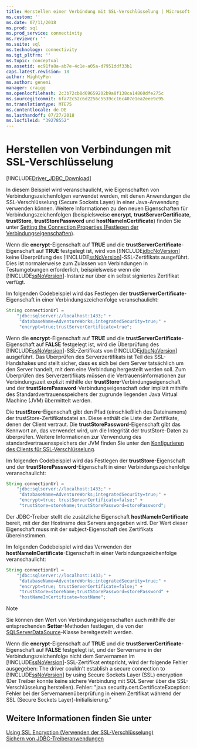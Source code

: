```yaml
---
title: Herstellen einer Verbindung mit SSL-Verschlüsselung | Microsoft-Dokumentation
ms.custom: ''
ms.date: 07/11/2018
ms.prod: sql
ms.prod_service: connectivity
ms.reviewer: ''
ms.suite: sql
ms.technology: connectivity
ms.tgt_pltfrm: ''
ms.topic: conceptual
ms.assetid: ec91fa8a-ab7e-4c1e-a05a-d7951ddf33b1
caps.latest.revision: 18
author: MightyPen
ms.author: genemi
manager: craigg
ms.openlocfilehash: 2c3b72cb8d69659202b9a8f138ca14860dfe275c
ms.sourcegitcommit: 6fa72c52c6d2256c5539cc16c407e1ea2eee9c95
ms.translationtype: MTE75
ms.contentlocale: de-DE
ms.lasthandoff: 07/27/2018
ms.locfileid: "39278552"
---
```

# <a name="connecting-with-ssl-encryption"></a>Herstellen von Verbindungen mit SSL-Verschlüsselung
[!INCLUDE[Driver_JDBC_Download](../../includes/driver_jdbc_download.md)]

  In diesem Beispiel wird veranschaulicht, wie Eigenschaften von Verbindungszeichenfolgen verwendet werden, mit denen Anwendungen die SSL-Verschlüsselung (Secure Sockets Layer) in einer Java-Anwendung verwenden können. Weitere Informationen zu den neuen Eigenschaften für Verbindungszeichenfolgen (beispielsweise **encrypt**, **trustServerCertificate**, **trustStore**, **trustStorePassword** und **hostNameInCertificate**) finden Sie unter [Setting the Connection Properties (Festlegen der Verbindungseigenschaften)](../../connect/jdbc/setting-the-connection-properties.md).  
  
 Wenn die **encrypt**-Eigenschaft auf **TRUE** und die **trustServerCertificate**-Eigenschaft auf **TRUE** festgelegt ist, wird von [!INCLUDE[jdbcNoVersion](../../includes/jdbcnoversion_md.md)] keine Überprüfung des [!INCLUDE[ssNoVersion](../../includes/ssnoversion_md.md)]-SSL-Zertifikats ausgeführt. Dies ist normalerweise zum Zulassen von Verbindungen in Testumgebungen erforderlich, beispielsweise wenn die [!INCLUDE[ssNoVersion](../../includes/ssnoversion_md.md)]-Instanz nur über ein selbst signiertes Zertifikat verfügt.  
  
 Im folgenden Codebeispiel wird das Festlegen der **trustServerCertificate**-Eigenschaft in einer Verbindungszeichenfolge veranschaulicht:  
  
```java
String connectionUrl =   
    "jdbc:sqlserver://localhost:1433;" +  
     "databaseName=AdventureWorks;integratedSecurity=true;" +  
     "encrypt=true;trustServerCertificate=true";  
```  
  
 Wenn die **encrypt**-Eigenschaft auf **TRUE** und die **trustServerCertificate**-Eigenschaft auf **FALSE** festgelegt ist, wird die Überprüfung des [!INCLUDE[ssNoVersion](../../includes/ssnoversion_md.md)]-SSL-Zertifikats von [!INCLUDE[jdbcNoVersion](../../includes/jdbcnoversion_md.md)] ausgeführt. Das Überprüfen des Serverzertifikats ist Teil des SSL-Handshakes und stellt sicher, dass es sich bei dem Server tatsächlich um den Server handelt, mit dem eine Verbindung hergestellt werden soll. Zum Überprüfen des Serverzertifikats müssen die Vertrauensinformationen zur Verbindungszeit explizit mithilfe der **trustStore**-Verbindungseigenschaft und der **trustStorePassword**-Verbindungseigenschaft oder implizit mithilfe des Standardvertrauensspeichers der zugrunde liegenden Java Virtual Machine (JVM) übermittelt werden.  
  
 Die **trustStore**-Eigenschaft gibt den Pfad (einschließlich des Dateinamens) der trustStore-Zertifikatsdatei an. Diese enthält die Liste der Zertifikate, denen der Client vertraut. Die **trustStorePassword**-Eigenschaft gibt das Kennwort an, das verwendet wird, um die Integrität der trustStore-Daten zu überprüfen. Weitere Informationen zur Verwendung des standardvertrauensspeichers der JVM finden Sie unter den [Konfigurieren des Clients für SSL-Verschlüsselung](../../connect/jdbc/configuring-the-client-for-ssl-encryption.md).  
  
 Im folgenden Codebeispiel wird das Festlegen der **trustStore**-Eigenschaft und der **trustStorePassword**-Eigenschaft in einer Verbindungszeichenfolge veranschaulicht:  
  
```java
String connectionUrl =   
    "jdbc:sqlserver://localhost:1433;" +  
     "databaseName=AdventureWorks;integratedSecurity=true;" +  
     "encrypt=true; trustServerCertificate=false;" +  
     "trustStore=storeName;trustStorePassword=storePassword";  
```  
  
 Der JDBC-Treiber stellt die zusätzliche Eigenschaft **hostNameInCertificate** bereit, mit der der Hostname des Servers angegeben wird. Der Wert dieser Eigenschaft muss mit der subject-Eigenschaft des Zertifikats übereinstimmen.  
  
 Im folgenden Codebeispiel wird das Verwenden der **hostNameInCertificate**-Eigenschaft in einer Verbindungszeichenfolge veranschaulicht:  
  
```java
String connectionUrl =   
    "jdbc:sqlserver://localhost:1433;" +  
     "databaseName=AdventureWorks;integratedSecurity=true;" +  
     "encrypt=true; trustServerCertificate=false;" +  
     "trustStore=storeName;trustStorePassword=storePassword" +  
     "hostNameInCertificate=hostName";  
```  
  
> [!NOTE]  
>  Sie können den Wert von Verbindungseigenschaften auch mithilfe der entsprechenden **Setter**-Methoden festlegen, die von der [SQLServerDataSource](../../connect/jdbc/reference/sqlserverdatasource-class.md)-Klasse bereitgestellt werden.  
  
 Wenn die **encrypt**-Eigenschaft auf **TRUE** und die **trustServerCertificate**-Eigenschaft auf **FALSE** festgelegt ist, und der Servername in der Verbindungszeichenfolge nicht dem Servernamen im [!INCLUDE[ssNoVersion](../../includes/ssnoversion_md.md)]-SSL-Zertifikat entspricht, wird der folgende Fehler ausgegeben: The driver couldn't establish a secure connection to [!INCLUDE[ssNoVersion](../../includes/ssnoversion_md.md)] by using Secure Sockets Layer (SSL) encryption (Der Treiber konnte keine sichere Verbindung mit SQL Server über die SSL-Verschlüsselung herstellen). Fehler: "java.security.cert.CertificateException: Fehler bei der Servernamenüberprüfung in einem Zertifikat während der SSL (Secure Sockets Layer)-Initialisierung."  
  
## <a name="see-also"></a>Weitere Informationen finden Sie unter  
 [Using SSL Encryption (Verwenden der SSL-Verschlüsselung)](../../connect/jdbc/using-ssl-encryption.md)   
 [Sichern von JDBC-Treiberanwendungen](../../connect/jdbc/securing-jdbc-driver-applications.md)  
  
  
